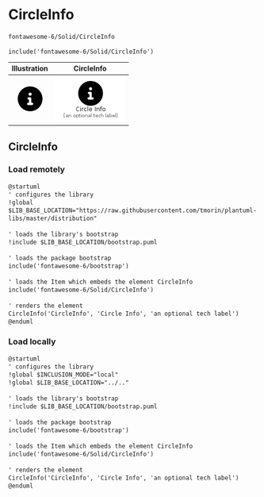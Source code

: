 # CircleInfo


```text
fontawesome-6/Solid/CircleInfo
```

```text
include('fontawesome-6/Solid/CircleInfo')
```



| Illustration | CircleInfo |
| :---: | :---: |
| ![illustration for Illustration](../../fontawesome-6/Solid/CircleInfo.png) | ![illustration for CircleInfo](../../fontawesome-6/Solid/CircleInfo.Local.png) |




## CircleInfo

### Load remotely
```plantuml
@startuml
' configures the library
!global $LIB_BASE_LOCATION="https://raw.githubusercontent.com/tmorin/plantuml-libs/master/distribution"

' loads the library's bootstrap
!include $LIB_BASE_LOCATION/bootstrap.puml

' loads the package bootstrap
include('fontawesome-6/bootstrap')

' loads the Item which embeds the element CircleInfo
include('fontawesome-6/Solid/CircleInfo')

' renders the element
CircleInfo('CircleInfo', 'Circle Info', 'an optional tech label')
@enduml
```

### Load locally
```plantuml
@startuml
' configures the library
!global $INCLUSION_MODE="local"
!global $LIB_BASE_LOCATION="../.."

' loads the library's bootstrap
!include $LIB_BASE_LOCATION/bootstrap.puml

' loads the package bootstrap
include('fontawesome-6/bootstrap')

' loads the Item which embeds the element CircleInfo
include('fontawesome-6/Solid/CircleInfo')

' renders the element
CircleInfo('CircleInfo', 'Circle Info', 'an optional tech label')
@enduml
```


